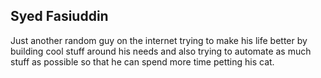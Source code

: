 ## Syed Fasiuddin

Just another random guy on the internet trying to make his life better by
building cool stuff around his needs and also trying to automate as much stuff
as possible so that he can spend more time petting his cat.

